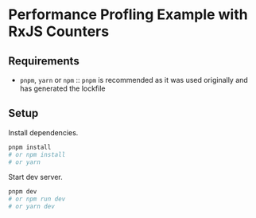 # Performance Profling Example with RxJS Counters

## Requirements
- `pnpm`, `yarn` or `npm` :: `pnpm` is recommended as it was used originally and has generated the lockfile

## Setup
Install dependencies.
```sh
pnpm install
# or npm install
# or yarn 
```

Start dev server.
```sh
pnpm dev
# or npm run dev
# or yarn dev
```